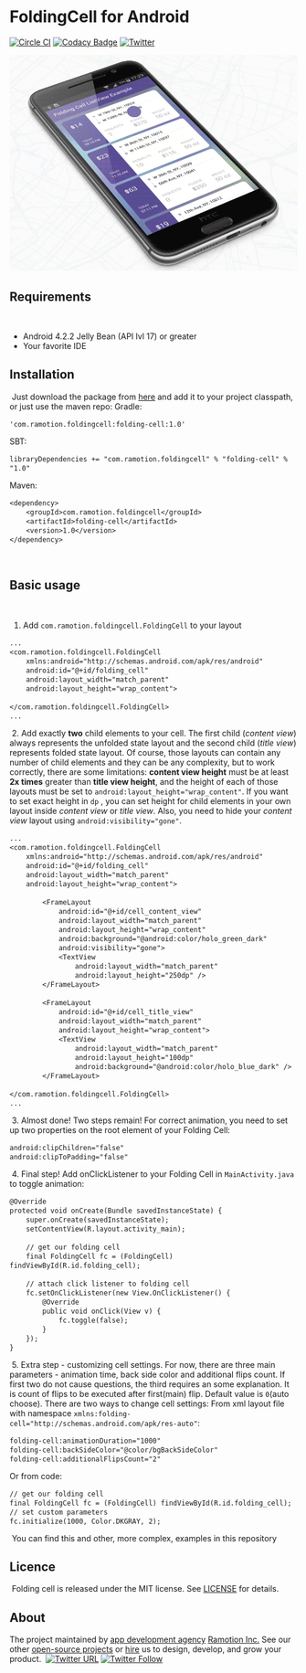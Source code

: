 # FoldingCell for Android
[![Circle CI](https://circleci.com/gh/Ramotion/folding-cell-android.svg?style=svg)](https://circleci.com/gh/Ramotion/folding-cell-android) 
[![Codacy Badge](https://api.codacy.com/project/badge/grade/339ae33122964163a55a5e8e90619cbc)](https://www.codacy.com/app/juri-v/folding-cell-android)
[![Twitter](https://img.shields.io/badge/Twitter-@Ramotion-blue.svg?style=flat)](http://twitter.com/Ramotion)


![Animation](folding_cell.gif)

## Requirements
​
- Android 4.2.2 Jelly Bean (API lvl 17) or greater
- Your favorite IDE

## Installation
​
Just download the package from [here](/path/to/lib) and add it to your project classpath, or just use the maven repo:
​
Gradle:
```
'com.ramotion.foldingcell:folding-cell:1.0'
```
SBT:
```
libraryDependencies += "com.ramotion.foldingcell" % "folding-cell" % "1.0"
```
Maven:
```
<dependency>
	<groupId>com.ramotion.foldingcell</groupId>
	<artifactId>folding-cell</artifactId>
	<version>1.0</version>
</dependency>
```
​
## Basic usage
​
1. Add `com.ramotion.foldingcell.FoldingCell` to your layout
​
```
...
<com.ramotion.foldingcell.FoldingCell    
    xmlns:android="http://schemas.android.com/apk/res/android"
    android:id="@+id/folding_cell"
    android:layout_width="match_parent"
    android:layout_height="wrap_content">
​
</com.ramotion.foldingcell.FoldingCell>
...
```
​
2. Add exactly **two** child elements to your cell. The first child (*content view*) always represents the unfolded state layout and the second child (*title view*) represents folded state layout. Of course, those layouts can contain any number of child elements and they can be any complexity, but to work correctly, there are some limitations: **content view height** must be at least **2x times** greater than **title view height**, and the height of each of those layouts must be set to `android:layout_height="wrap_content"`. If you want to set exact height in `dp` , you can set height for child elements in your own layout inside *content view* or *title view*. Also, you need to hide your *content view* layout using `android:visibility="gone"`.
​
```
...
<com.ramotion.foldingcell.FoldingCell
    xmlns:android="http://schemas.android.com/apk/res/android"
    android:id="@+id/folding_cell"
    android:layout_width="match_parent"
    android:layout_height="wrap_content">
​
        <FrameLayout
            android:id="@+id/cell_content_view"
            android:layout_width="match_parent"
            android:layout_height="wrap_content"
            android:background="@android:color/holo_green_dark"
            android:visibility="gone">
            <TextView
                android:layout_width="match_parent"
                android:layout_height="250dp" />
        </FrameLayout>
​
        <FrameLayout
            android:id="@+id/cell_title_view"
            android:layout_width="match_parent"
            android:layout_height="wrap_content">
            <TextView
                android:layout_width="match_parent"
                android:layout_height="100dp"
                android:background="@android:color/holo_blue_dark" />
        </FrameLayout>
​
</com.ramotion.foldingcell.FoldingCell>
...
```
​
3. Almost done! Two steps remain! For correct animation, you need to set up two properties on the root element of your Folding Cell:
​
```
android:clipChildren="false"
android:clipToPadding="false"
```
​
4. Final step! Add onClickListener to your Folding Cell in `MainActivity.java` to toggle animation:
​
```
@Override
protected void onCreate(Bundle savedInstanceState) {
    super.onCreate(savedInstanceState);
    setContentView(R.layout.activity_main);
​
    // get our folding cell
    final FoldingCell fc = (FoldingCell) findViewById(R.id.folding_cell);
​
    // attach click listener to folding cell
    fc.setOnClickListener(new View.OnClickListener() {
        @Override
        public void onClick(View v) {
            fc.toggle(false);
        }
    });
}
```
​
5. Extra step - customizing cell settings. For now, there are three main parameters - animation time, back side color and additional flips count. If first two do not cause questions, the third requires an some explanation. It is count of flips to be executed after first(main) flip. Default value is `0`(auto choose). There are two ways to change cell settings:
From xml layout file with namespace `xmlns:folding-cell="http://schemas.android.com/apk/res-auto"`:
```
folding-cell:animationDuration="1000"
folding-cell:backSideColor="@color/bgBackSideColor"
folding-cell:additionalFlipsCount="2"
```
Or from code:
```
// get our folding cell
final FoldingCell fc = (FoldingCell) findViewById(R.id.folding_cell);
// set custom parameters
fc.initialize(1000, Color.DKGRAY, 2);
```
​
You can find this and other, more complex, examples in this repository
​
## Licence
​
Folding cell is released under the MIT license.
See [LICENSE](./LICENSE) for details.
​
## About
The project maintained by [app development agency](https://ramotion.com?utm_source=gthb&utm_medium=special&utm_campaign=foolding-cell-android) [Ramotion Inc.](https://ramotion.com?utm_source=gthb&utm_medium=special&utm_campaign=foolding-cell-android)
See our other [open-source projects](https://github.com/ramotion) or [hire](https://ramotion.com?utm_source=gthb&utm_medium=special&utm_campaign=foolding-cell-android) us to design, develop, and grow your product.
​
[![Twitter URL](https://img.shields.io/twitter/url/http/shields.io.svg?style=social)](https://twitter.com/intent/tweet?text=https://github.com/ramotion/foolding-cell-android)
[![Twitter Follow](https://img.shields.io/twitter/follow/ramotion.svg?style=social)](https://twitter.com/ramotion)
